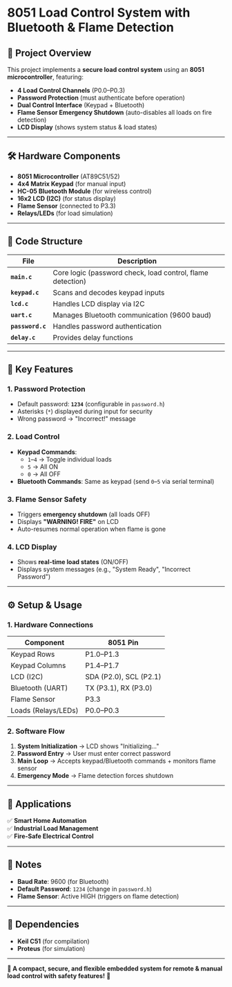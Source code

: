 # **8051 Load Control System with Bluetooth & Flame Detection**  

## **📌 Project Overview**  
This project implements a **secure load control system** using an **8051 microcontroller**, featuring:  
- **4 Load Control Channels** (P0.0–P0.3)  
- **Password Protection** (must authenticate before operation)  
- **Dual Control Interface** (Keypad + Bluetooth)  
- **Flame Sensor Emergency Shutdown** (auto-disables all loads on fire detection)  
- **LCD Display** (shows system status & load states)  

---

## **🛠 Hardware Components**  
- **8051 Microcontroller** (AT89C51/52)  
- **4x4 Matrix Keypad** (for manual input)  
- **HC-05 Bluetooth Module** (for wireless control)  
- **16x2 LCD (I2C)** (for status display)  
- **Flame Sensor** (connected to P3.3)  
- **Relays/LEDs** (for load simulation)  

---

## **📂 Code Structure**  

| File | Description |
|------|-------------|
| **`main.c`** | Core logic (password check, load control, flame detection) |
| **`keypad.c`** | Scans and decodes keypad inputs |
| **`lcd.c`** | Handles LCD display via I2C |
| **`uart.c`** | Manages Bluetooth communication (9600 baud) |
| **`password.c`** | Handles password authentication |
| **`delay.c`** | Provides delay functions |

---

## **🔧 Key Features**  

### **1. Password Protection**  
- Default password: **`1234`** (configurable in `password.h`)  
- Asterisks (`*`) displayed during input for security  
- Wrong password → "Incorrect!" message  

### **2. Load Control**  
- **Keypad Commands**:  
  - `1`–`4` → Toggle individual loads  
  - `5` → All ON  
  - `0` → All OFF  
- **Bluetooth Commands**: Same as keypad (send `0`–`5` via serial terminal)  

### **3. Flame Sensor Safety**  
- Triggers **emergency shutdown** (all loads OFF)  
- Displays **"WARNING! FIRE"** on LCD  
- Auto-resumes normal operation when flame is gone  

### **4. LCD Display**  
- Shows **real-time load states** (ON/OFF)  
- Displays system messages (e.g., "System Ready", "Incorrect Password")  

---

## **⚙️ Setup & Usage**  

### **1. Hardware Connections**  
| Component | 8051 Pin |
|-----------|----------|
| Keypad Rows | P1.0–P1.3 |
| Keypad Columns | P1.4–P1.7 |
| LCD (I2C) | SDA (P2.0), SCL (P2.1) |
| Bluetooth (UART) | TX (P3.1), RX (P3.0) |
| Flame Sensor | P3.3 |
| Loads (Relays/LEDs) | P0.0–P0.3 |

### **2. Software Flow**  
1. **System Initialization** → LCD shows "Initializing..."  
2. **Password Entry** → User must enter correct password  
3. **Main Loop** → Accepts keypad/Bluetooth commands + monitors flame sensor  
4. **Emergency Mode** → Flame detection forces shutdown  

---

## **🚀 Applications**  
✅ **Smart Home Automation**  
✅ **Industrial Load Management**  
✅ **Fire-Safe Electrical Control**  

---

## **📝 Notes**  
- **Baud Rate**: 9600 (for Bluetooth)  
- **Default Password**: `1234` (change in `password.h`)  
- **Flame Sensor**: Active HIGH (triggers on flame detection)  

---

## **🔗 Dependencies**  
- **Keil C51** (for compilation)  
- **Proteus** (for simulation)  

---

**🌟 A compact, secure, and flexible embedded system for remote & manual load control with safety features!** 🚀
